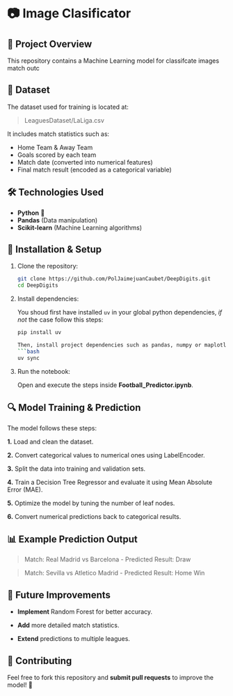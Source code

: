 # 📷 Image Clasificator 

## 📌 Project Overview

This repository contains a Machine Learning model for classifcate images match outc


## 📂 Dataset

The dataset used for training is located at:

>LeaguesDataset/LaLiga.csv

It includes match statistics such as:

- Home Team & Away Team
- Goals scored by each team
- Match date (converted into numerical features)
- Final match result (encoded as a categorical variable)

## 🛠️ Technologies Used

- **Python** 🐍
- **Pandas** (Data manipulation)
- **Scikit-learn** (Machine Learning algorithms)

## 🚀 Installation & Setup

1. Clone the repository:

   ```bash
   git clone https://github.com/PolJaimejuanCaubet/DeepDigits.git
   cd DeepDigits

2. Install dependencies:

   You shoud first have installed `uv` in your global python dependencies, *if not* the case follow this steps:
   ```bash
   pip install uv

   Then, install project dependencies such as pandas, numpy or maplotlib among others.
   ```bash 
   uv sync
   
3. Run the notebook:

   Open and execute the steps inside **Football_Predictor.ipynb**.

## 🔍 Model Training & Prediction

The model follows these steps:

**1.** Load and clean the dataset.

**2.** Convert categorical values to numerical ones using LabelEncoder.

**3.** Split the data into training and validation sets.

**4.** Train a Decision Tree Regressor and evaluate it using Mean Absolute Error (MAE).

**5.** Optimize the model by tuning the number of leaf nodes.

**6.** Convert numerical predictions back to categorical results.

## 📊 Example Prediction Output

>Match: Real Madrid vs Barcelona - Predicted Result: Draw

>Match: Sevilla vs Atletico Madrid - Predicted Result: Home Win

## 📌 Future Improvements

- **Implement** Random Forest for better accuracy.

- **Add** more detailed match statistics.

- **Extend** predictions to multiple leagues.

## 🤝 Contributing

Feel free to fork this repository and **submit pull requests** to improve the model! 🚀